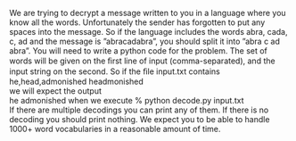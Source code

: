 We are trying to decrypt a message written to you in a language where you know all the words. Unfortunately the sender has forgotten to put any spaces into the message. So if the language includes the words abra, cada, c, ad and the message is ”abracadabra”, you should split it into ”abra c ad abra”. You will need to write a python code for the problem. The set of words will be given on the ﬁrst line of input (comma-separated), and the input string on the second. So if the ﬁle input.txt contains
he,head,admonished headmonished  
we will expect the output   
he admonished when we execute % python decode.py input.txt  
If there are multiple decodings you can print any of them. If there is no decoding you should print nothing. We expect you to be able to handle 1000+ word vocabularies in a reasonable amount of time. 
